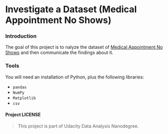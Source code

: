 # Investigate a Dataset (Medical Appointment No Shows)
 

### Introduction 
The goal of this project is to nalyze the dataset of [Medical Appointment No Shows](https://www.kaggle.com/joniarroba/noshowappointments) and then communicate the findings about it.

### Tools
You will need an installation of Python, plus the following libraries:
* `pandas`
* `NumPy`
* `Matplotlib`
* `csv`

#### Project LICENSE
> This project is part of Udacity Data Analysis Nanodegree.
